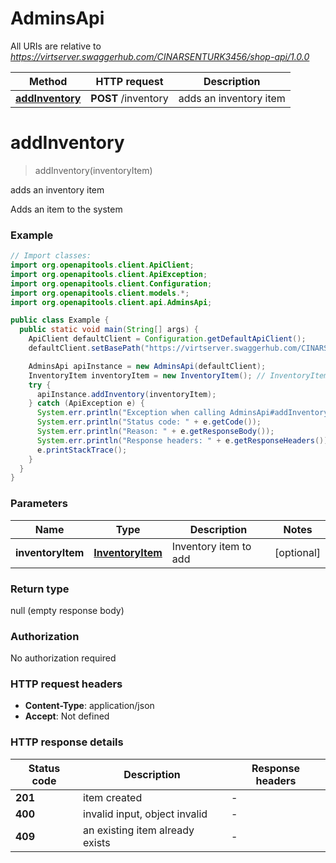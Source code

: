 # AdminsApi

All URIs are relative to *https://virtserver.swaggerhub.com/CINARSENTURK3456/shop-api/1.0.0*

| Method | HTTP request | Description |
|------------- | ------------- | -------------|
| [**addInventory**](AdminsApi.md#addInventory) | **POST** /inventory | adds an inventory item |


<a name="addInventory"></a>
# **addInventory**
> addInventory(inventoryItem)

adds an inventory item

Adds an item to the system

### Example
```java
// Import classes:
import org.openapitools.client.ApiClient;
import org.openapitools.client.ApiException;
import org.openapitools.client.Configuration;
import org.openapitools.client.models.*;
import org.openapitools.client.api.AdminsApi;

public class Example {
  public static void main(String[] args) {
    ApiClient defaultClient = Configuration.getDefaultApiClient();
    defaultClient.setBasePath("https://virtserver.swaggerhub.com/CINARSENTURK3456/shop-api/1.0.0");

    AdminsApi apiInstance = new AdminsApi(defaultClient);
    InventoryItem inventoryItem = new InventoryItem(); // InventoryItem | Inventory item to add
    try {
      apiInstance.addInventory(inventoryItem);
    } catch (ApiException e) {
      System.err.println("Exception when calling AdminsApi#addInventory");
      System.err.println("Status code: " + e.getCode());
      System.err.println("Reason: " + e.getResponseBody());
      System.err.println("Response headers: " + e.getResponseHeaders());
      e.printStackTrace();
    }
  }
}
```

### Parameters

| Name | Type | Description  | Notes |
|------------- | ------------- | ------------- | -------------|
| **inventoryItem** | [**InventoryItem**](InventoryItem.md)| Inventory item to add | [optional] |

### Return type

null (empty response body)

### Authorization

No authorization required

### HTTP request headers

 - **Content-Type**: application/json
 - **Accept**: Not defined

### HTTP response details
| Status code | Description | Response headers |
|-------------|-------------|------------------|
| **201** | item created |  -  |
| **400** | invalid input, object invalid |  -  |
| **409** | an existing item already exists |  -  |

